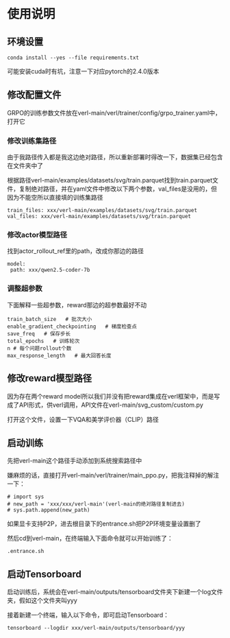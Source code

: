 # 使用说明
## 环境设置
```
conda install --yes --file requirements.txt
```
可能安装cuda时有坑，注意一下对应pytorch的2.4.0版本
## 修改配置文件
GRPO的训练参数文件放在verl-main/verl/trainer/config/grpo_trainer.yaml中，打开它
### 修改训练集路径
由于我路径传入都是我这边绝对路径，所以重新部署时得改一下，数据集已经包含在文件夹中了

根据路径verl-main/examples/datasets/svg/train.parquet找到train.parquet文件，复制绝对路径，并在yaml文件中修改以下两个参数，val_files是没用的，但因为不能空所以直接填的训练集路径
```
train_files: xxx/verl-main/examples/datasets/svg/train.parquet
val_files: xxx/verl-main/examples/datasets/svg/train.parquet
```
### 修改actor模型路径
找到actor_rollout_ref里的path，改成你那边的路径
```
model:
 path: xxx/qwen2.5-coder-7b
```
### 调整超参数
下面解释一些超参数，reward那边的超参数最好不动
```
train_batch_size   # 批次大小
enable_gradient_checkpointing   # 梯度检查点
save_freq   # 保存步长
total_epochs   # 训练轮次
n # 每个问题rollout个数
max_response_length   # 最大回答长度
```
## 修改reward模型路径
因为存在两个reward model所以我们并没有把reward集成在verl框架中，而是写成了API形式，供verl调用，API文件在verl-main/svg_custom/custom.py

打开这个文件，设置一下VQA和美学评价器（CLIP）路径

## 启动训练
先把verl-main这个路径手动添加到系统搜索路径中

嫌麻烦的话，直接打开verl-main/verl/trainer/main_ppo.py，把我注释掉的解注一下：
```
# import sys
# new_path = 'xxx/xxx/verl-main'(verl-main的绝对路径复制进去)
# sys.path.append(new_path)
```
如果显卡支持P2P，进去根目录下的entrance.sh把P2P环境变量设置删了

然后cd到verl-main，在终端输入下面命令就可以开始训练了：
```
.entrance.sh
```
## 启动Tensorboard
启动训练后，系统会在verl-main/outputs/tensorboard文件夹下新建一个log文件夹，假如这个文件夹叫yyy

接着新建一个终端，输入以下命令，即可启动Tensorboard：
```
tensorboard --logdir xxx/verl-main/outputs/tensorboard/yyy
```
